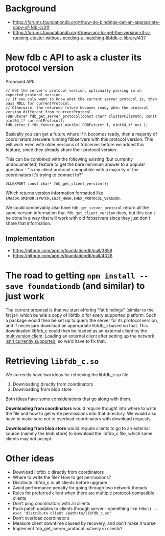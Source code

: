 # Background

- https://forums.foundationdb.org/t/how-do-bindings-get-an-appropriate-copy-of-fdb-c/311
- https://forums.foundationdb.org/t/new-api-to-get-the-version-of-a-running-cluster-without-needing-a-matching-libfdb-c-library/437

# New fdb c API to ask a cluster its protocol version

Proposed API:

```
// Get the server's protocol version, optionally passing in an expected protocol version.
// If you only want to know what the current server protocol is, then pass NULL for currentProtocol.
// Otherwise, the returned future becomes ready when the protocol version different from *currentProtocol.
FDBFuture* fdb_get_server_protocol(const char* clusterFilePath, const uint64_t* currentProtocol);
fdb_error_t fdb_future_get_uint64( FDBFuture* f, uint64_t* out );
```

Basically you can get a future where if it becomes ready, then a majority of coordinators are/were running fdbservers with this protocol version. This will work even with older versions of fdbserver before we added this feature, since they already share their protocol version.

This can be combined with the following existing (but currently undocumented) feature to get the bare minimum answer to a popular question - "Is my client protocol-compatible with a majority of the coordinators it's trying to connect to?" 

```
DLLEXPORT const char* fdb_get_client_version();
```
Which returns version information formatted like `$MAJOR.$MINOR.$PATCH,$GIT_HASH,$HEX_PROTOCOL_VERSION`.

We could conceivably also have `fdb_get_server_protocol` return all the same version information that `fdb_get_client_version` does, but this can't be done in a way that will work with old fdbservers since they just don't share that information.

## Implementation

- https://github.com/apple/foundationdb/pull/3858
- https://github.com/apple/foundationdb/pull/4028

# The road to getting `npm install --save foundationdb` (and similar) to just work

The current proposal is that we start offering "fat bindings" (similar to the fat jar) which bundle a copy of libfdb_c for every supported platform. Such a package would then be set up to query the server for its protocol version, and if necessary download an appropriate libfdb_c based on that. This downloaded libfdb_c could then be loaded as an external client by the [multiversion client](https://apple.github.io/foundationdb/api-general.html#multi-version-client-api). Loading an external client after setting up the network [isn't currently supported](https://github.com/apple/foundationdb/blob/daf297451155aebac7bffca9155e693a08053c7b/fdbclient/MultiVersionTransaction.actor.cpp#L1032), so we'd have to fix that.

# Retrieving `libfdb_c.so`

We currently have two ideas for retrieving the libfdb_c.so file.

1. Downloading directly from coordinators
2. Downloading from blob store

Both ideas have some considerations that go along with them. 

**Downloading from coordinators** would require thought into where to write the file and how to get write permissions into that directory. We would also have to make sure not to overload coordinators with download requests.

**Downloading from blob store** would require clients to go to an external source (namely the blob store) to download the libfdb_c file, which some clients may not accept.

# Other ideas

- Download libfdb_c directly from coordinators
- Where to write the file? How to get permissions?
- Distribute libfdb_c to all clients before upgrade
- Avoid performance penalty for going through two network threads
- Rules for preferred client when there are multiple protocol-compatible clients
- Don’t ping coordinators with all clients
- Push patch updates to clients through server - something like `fdbcli --exec 'distribute client /path/to/libfdb_c.so'`
- Don’t overload coordinators
- Measure client downtime caused by recovery, and don’t make it worse
- Implement fdb_get_server_protocol natively in clients?

